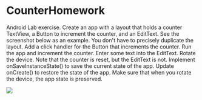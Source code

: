 # CounterHomework
Android Lab exercise.
Create an app with a layout that holds a counter TextView, a Button to increment the counter, and an EditText. See the screenshot below as an example. You don't have to precisely duplicate the layout.
Add a click handler for the Button that increments the counter.
Run the app and increment the counter. Enter some text into the EditText.
Rotate the device. Note that the counter is reset, but the EditText is not.
Implement onSaveInstanceState() to save the current state of the app.
Update onCreate() to restore the state of the app.
Make sure that when you rotate the device, the app state is preserved.

[![](https://github.com/mk1995/CounterHomework/blob/master/COunterHomeWork.gif "")](https://github.com/mk1995/CounterHomework/blob/master/COunterHomeWork.gif "") 
